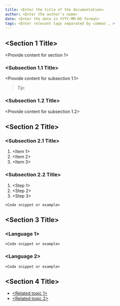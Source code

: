 ```yaml
---
title: <Enter the title of the documentation>
author: <Enter the author's name>
date: <Enter the date in YYYY-MM-DD format> 
tags: <Enter relevant tags separated by commas , >
---
```


<Provide a brief introduction or overview of the topic being documented>

## <Section 1 Title>

<Provide content for section 1>

### <Subsection 1.1 Title>

<Provide content for subsection 1.1>

> *Tip*: <Provide a helpful tip or suggestion related to the content>

### <Subsection 1.2 Title>

<Provide content for subsection 1.2>

## <Section 2 Title>

### <Subsection 2.1 Title>

<Provide a checklist or list of items>

1. <Item 1>
2. <Item 2>
3. <Item 3>

### <Subsection 2.2 Title>

<Provide step-by-step instructions>

1. <Step 1>
2. <Step 2>
3. <Step 3>

<Provide an example of the expected output or result>

```<language> <Filename>
<Code snippet or example>
```

## <Section 3 Title>

<Provide additional examples or code snippets for different programming languages>

### <Language 1>

```<language>
<Code snippet or example>
```

### <Language 2>

```<language>
<Code snippet or example>
```

## <Section 4 Title>

<Provide information about next steps or related topics>

- [<Related topic 1>](<URL for related topic 1>)
- [<Related topic 2>](<URL for related topic 2>)